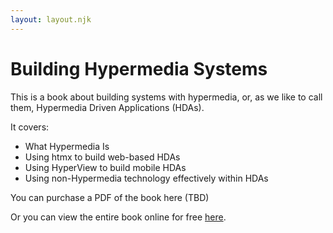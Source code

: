 ```yaml
---
layout: layout.njk
---
```

# Building Hypermedia Systems

This is a book about building systems with hypermedia, or, as we like to call them, Hypermedia Driven Applications (HDAs).

It covers:

* What Hypermedia Is
* Using htmx to build web-based HDAs
* Using HyperView to build mobile HDAs
* Using non-Hypermedia technology effectively within HDAs

You can purchase a PDF of the book here (TBD)

Or you can view the entire book online for free [here](/manuscript/BuildingHypermediaSystems).